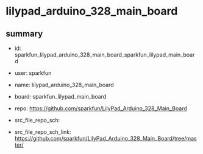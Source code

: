 # lilypad_arduino_328_main_board
 
## summary 
* id: sparkfun_lilypad_arduino_328_main_board_sparkfun_lilypad_main_board
* user: sparkfun
* name: lilypad_arduino_328_main_board
* board: sparkfun_lilypad_main_board
* repo: https://github.com/sparkfun/LilyPad_Arduino_328_Main_Board



* src_file_repo_sch: 
* src_file_repo_sch_link: https://github.com/sparkfun/LilyPad_Arduino_328_Main_Board/tree/master/






